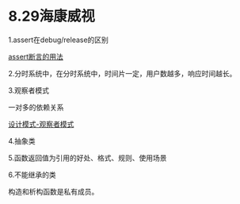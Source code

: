 # 8.29海康威视

1.assert在debug/release的区别

[assert断言的用法](https://www.cnblogs.com/thisway/p/5558914.html)

2.分时系统中，在分时系统中，时间片一定，用户数越多，响应时间越长。

3.观察者模式

一对多的依赖关系

[设计模式-观察者模式](https://www.runoob.com/design-pattern/observer-pattern.html)

4.抽象类

5.函数返回值为引用的好处、格式、规则、使用场景

6.不能继承的类

构造和析构函数是私有成员。
